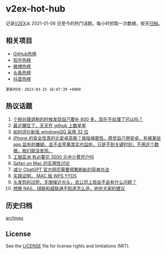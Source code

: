 # v2ex-hot-hub

 记录[V2EX](https://www.v2ex.com/)从 2021-01-06 日至今的热门话题。每小时抓取一次数据，按天[归档](archives)。
 
 ## 相关项目

- [GitHub热榜](https://github.com/snaildev/github-hot-hub)
- [知乎热榜](https://github.com/snaildev/zhihu-hot-hub)
- [微博热榜](https://github.com/snaildev/weibo-hot-hub)
- [头条热榜](https://github.com/snaildev/toutiao-hot-hub)
- [抖音热榜](https://github.com/snaildev/douyin-hot-hub)


 `更新时间：2023-03-25 16:07:39 +0800`

## 热议话题

1. [个税办理退税的时候发现自己要补 800 多，现在不处理了可以吗？](https://www.v2ex.com/t/926943)
1. [最近魔怔了，天天在 github 上数星星](https://www.v2ex.com/t/927016)
1. [如何评价新版 windowsQQ 采用 32 位](https://www.v2ex.com/t/926905)
1. [iPhone 的安全性真的比安卓高嘛？我指保密性。感觉自己用安卓，有被某些 app 监听的嫌疑。会不会苹果其实也监听，只是不到关键时刻，不用这个数据，我们就没发现。](https://www.v2ex.com/t/927010)
1. [工银亚洲 有必要花 3500 元中介费开户吗](https://www.v2ex.com/t/926940)
1. [Safari on Mac 的实用性讨论](https://www.v2ex.com/t/926989)
1. [减少 ChatGPT 官方网页需要频繁刷新的简单办法](https://www.v2ex.com/t/926890)
1. [实践证明， MAC 版 WPS YYDS](https://www.v2ex.com/t/926970)
1. [头发剪的过短，无限接近光头，去公司上班会不会有什么问题？](https://www.v2ex.com/t/927075)
1. [想换 NAS，绿联和威联通不知道怎么选，听听大家的建议](https://www.v2ex.com/t/926911)

## 历史归档

[archives](archives)

## License

See the [LICENSE](LICENSE) file for license rights and limitations (MIT).

